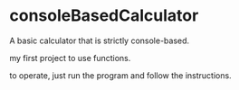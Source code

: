 # consoleBasedCalculator
A basic calculator that is strictly console-based.

my first project to use functions.

to operate, just run the program and follow the instructions.
